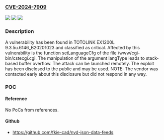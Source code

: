 ### [CVE-2024-7909](https://cve.mitre.org/cgi-bin/cvename.cgi?name=CVE-2024-7909)
![](https://img.shields.io/static/v1?label=Product&message=EX1200L&color=blue)
![](https://img.shields.io/static/v1?label=Version&message=%3D%209.3.5u.6146_B20201023%20&color=brighgreen)
![](https://img.shields.io/static/v1?label=Vulnerability&message=CWE-121%20Stack-based%20Buffer%20Overflow&color=brighgreen)

### Description

A vulnerability has been found in TOTOLINK EX1200L 9.3.5u.6146_B20201023 and classified as critical. Affected by this vulnerability is the function setLanguageCfg of the file /www/cgi-bin/cstecgi.cgi. The manipulation of the argument langType leads to stack-based buffer overflow. The attack can be launched remotely. The exploit has been disclosed to the public and may be used. NOTE: The vendor was contacted early about this disclosure but did not respond in any way.

### POC

#### Reference
No PoCs from references.

#### Github
- https://github.com/fkie-cad/nvd-json-data-feeds

